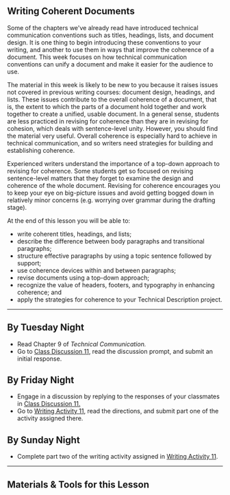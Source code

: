 ## Writing Coherent Documents

Some of the chapters we've already read have introduced technical communication conventions such as titles, headings, lists, and document design. It is one thing to begin introducing these conventions to your writing, and another to use them in ways that improve the coherence of a document. This week focuses on how technical communication conventions can unify a document and make it easier for the audience to use.

The material in this week is likely to be new to you because it raises issues not covered in previous writing courses: document design, headings, and lists. These issues contribute to the overall coherence of a document, that is, the extent to which the parts of a document hold together and work together to create a unified, usable document. In a general sense, students are less practiced in revising for coherence than they are in revising for cohesion, which deals with sentence-level unity. However, you should find the material very useful. Overall coherence is especially hard to achieve in technical communication, and so writers need strategies for building and establishing coherence.

Experienced writers understand the importance of a top-down approach to revising for coherence. Some students get so focused on revising sentence-level matters that they forget to examine the design and coherence of the whole document. Revising for coherence encourages you to keep your eye on big-picture issues and avoid getting bogged down in relatively minor concerns (e.g. worrying over grammar during the drafting stage).

At the end of this lesson you will be able to:

* write coherent titles, headings, and lists;
* describe the difference between body paragraphs and transitional paragraphs;
* structure effective paragraphs by using a topic sentence followed by support;
* use coherence devices within and between paragraphs;
* revise documents using a top-down approach;
* recognize the value of headers, footers, and typography in enhancing coherence; and
* apply the strategies for coherence to your Technical Description project.

---

## By Tuesday Night

* Read Chapter 9 of _Technical Communication._
* Go to [Class Discussion 11][CD11], read the discussion prompt, and submit an initial response.

## By Friday Night

* Engage in a discussion by replying to the responses of your classmates in [Class Discussion 11.][CD11]
* Go to [Writing Activity 11][WA11], read the directions, and submit part one of the activity assigned there.

## By Sunday Night

* Complete part two of the writing activity assigned in [Writing Activity 11][WA11].

---

## Materials & Tools for this Lesson

[CD11]: /section/content/default.asp?WCI=Goto&WCU=CRSCNT&MATCH=Class+Discussion+11
[WA11]: /section/content/default.asp?WCI=Goto&WCU=CRSCNT&MATCH=Writing+Activity+11
